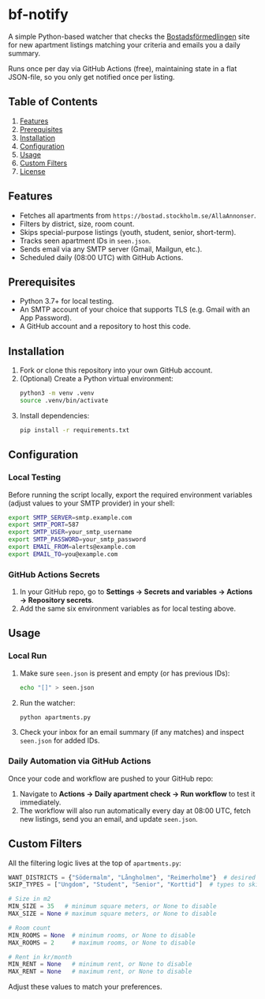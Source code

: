 # bf-notify

A simple Python-based watcher that checks the
[Bostadsförmedlingen](https://bostad.stockholm.se) site for new apartment
listings matching your criteria and emails you a daily summary.

Runs once per day via GitHub Actions (free), maintaining state in a flat
JSON-file, so you only get notified once per listing.

## Table of Contents

1. [Features](#features)
2. [Prerequisites](#prerequisites)
3. [Installation](#installation)
4. [Configuration](#configuration)
5. [Usage](#usage)
6. [Custom Filters](#custom-filters)
7. [License](#license)

## Features

- Fetches all apartments from `https://bostad.stockholm.se/AllaAnnonser`.
- Filters by district, size, room count.
- Skips special-purpose listings (youth, student, senior, short-term).
- Tracks seen apartment IDs in `seen.json`.
- Sends email via any SMTP server (Gmail, Mailgun, etc.).
- Scheduled daily (08:00 UTC) with GitHub Actions.

## Prerequisites

- Python 3.7+ for local testing.
- An SMTP account of your choice that supports TLS (e.g. Gmail with an App Password).
- A GitHub account and a repository to host this code.

## Installation

1. Fork or clone this repository into your own GitHub account.
2. (Optional) Create a Python virtual environment:
   ```bash
   python3 -m venv .venv
   source .venv/bin/activate
   ```
3. Install dependencies:
   ```bash
   pip install -r requirements.txt
   ```

## Configuration

### Local Testing

Before running the script locally, export the required environment variables
(adjust values to your SMTP provider) in your shell:

```bash
export SMTP_SERVER=smtp.example.com
export SMTP_PORT=587
export SMTP_USER=your_smtp_username
export SMTP_PASSWORD=your_smtp_password
export EMAIL_FROM=alerts@example.com
export EMAIL_TO=you@example.com
```

### GitHub Actions Secrets

1. In your GitHub repo, go to **Settings → Secrets and variables → Actions → Repository secrets**.
2. Add the same six environment variables as for local testing above.

## Usage

### Local Run

1. Make sure `seen.json` is present and empty (or has previous IDs):
   ```bash
   echo "[]" > seen.json
   ```
2. Run the watcher:
   ```bash
   python apartments.py
   ```
3. Check your inbox for an email summary (if any matches) and inspect `seen.json` for added IDs.

### Daily Automation via GitHub Actions

Once your code and workflow are pushed to your GitHub repo:

1. Navigate to **Actions → Daily apartment check → Run workflow** to test it immediately.
2. The workflow will also run automatically every day at 08:00 UTC, fetch new listings, send you an email, and update `seen.json`.

## Custom Filters

All the filtering logic lives at the top of `apartments.py`:

```python
WANT_DISTRICTS = {"Södermalm", "Långholmen", "Reimerholme"}  # desired areas
SKIP_TYPES = ["Ungdom", "Student", "Senior", "Korttid"]  # types to skip

# Size in m2
MIN_SIZE = 35   # minimum square meters, or None to disable
MAX_SIZE = None # maximum square meters, or None to disable

# Room count
MIN_ROOMS = None  # minimum rooms, or None to disable
MAX_ROOMS = 2     # maximum rooms, or None to disable

# Rent in kr/month
MIN_RENT = None   # minimum rent, or None to disable
MAX_RENT = None   # maximum rent, or None to disable
```

Adjust these values to match your preferences.
